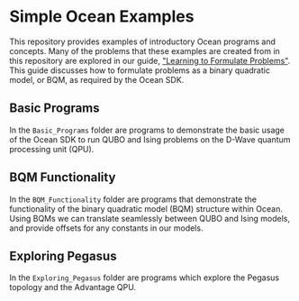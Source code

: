 # Simple Ocean Examples

This repository provides examples of introductory Ocean programs and concepts.
Many of the problems that these examples are created from in this repository
are explored in our guide, ["Learning to Formulate Problems"](https://docs.dwavesys.com/docs/latest/c_pf_3.html#social-networks-friends-and-enemies).  This guide
discusses how to formulate problems as a binary quadratic model, or BQM, as
required by the Ocean SDK.

## Basic Programs

In the `Basic_Programs` folder are programs to demonstrate the basic usage of
the Ocean SDK to run QUBO and Ising problems on the D-Wave quantum processing
unit (QPU).

## BQM Functionality

In the `BQM_Functionality` folder are programs that demonstrate the
functionality of the binary quadratic model (BQM) structure within Ocean.
Using BQMs we can translate seamlessly between QUBO and Ising models, and
provide offsets for any constants in our models.

## Exploring Pegasus

In the `Exploring_Pegasus` folder are programs which explore the 
Pegasus topology and the Advantage QPU.
